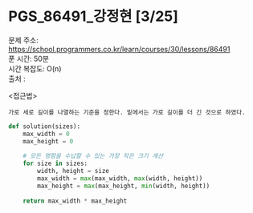 # PGS_86491_강정현 [3/25] </br>
문제 주소: https://school.programmers.co.kr/learn/courses/30/lessons/86491 </br>
푼 시간: 50분 </br>
시간 복잡도: O(n) </br>
출처 : 

<접근법>
```
가로 세로 길이를 나열하는 기준을 정한다. 밑에서는 가로 길이를 더 긴 것으로 하였다.
```


```python
def solution(sizes):
    max_width = 0
    max_height = 0
    
    # 모든 명함을 수납할 수 있는 가장 작은 크기 계산
    for size in sizes:
        width, height = size
        max_width = max(max_width, max(width, height))
        max_height = max(max_height, min(width, height))
    
    return max_width * max_height

```
